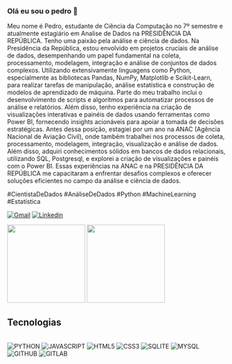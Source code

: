 ### Olá eu sou o pedro 👋 

Meu nome é Pedro, estudante de Ciência da Computação no 7º semestre e atualmente estagiário em Analise de Dados na PRESIDÊNCIA DA REPÚBLICA. Tenho uma paixão pela análise e ciência de dados.
Na Presidência da República, estou envolvido em projetos cruciais de análise de dados, desempenhando um papel fundamental na coleta, processamento, modelagem, integração e análise de conjuntos de dados complexos. Utilizando extensivamente linguagens como Python, especialmente as bibliotecas Pandas, NumPy, Matplotlib e Scikit-Learn, para realizar tarefas de manipulação, análise estatística e construção de modelos de aprendizado de máquina.
Parte do meu trabalho inclui o desenvolvimento de scripts e algoritmos para automatizar processos de análise e relatórios. Além disso, tenho experiência na criação de visualizações interativas e painéis de dados usando ferramentas como Power BI, fornecendo insights acionáveis para apoiar a tomada de decisões estratégicas.
Antes dessa posição, estagiei por um ano na ANAC (Agência Nacional de Aviação Civil), onde também trabalhei nos processos de coleta, processamento, modelagem, integração, visualização e análise de dados. Além disso, adquiri conhecimentos sólidos em bancos de dados relacionais, utilizando SQL, Postgresql, e explorei a criação de visualizações e painéis com o Power BI.
Essas experiências na ANAC e na PRESIDÊNCIA DA REPÚBLICA me capacitaram a enfrentar desafios complexos e oferecer soluções eficientes no campo da análise e ciência de dados.


#CientistaDeDados #AnáliseDeDados #Python #MachineLearning #Estatística


[![Gmail](https://img.shields.io/badge/Gmail-D14836?style=for-the-badge&logo=gmail&logoColor=white)](mailto:pedro0123passos@gmail.com)
[![Linkedin](https://img.shields.io/badge/LinkedIn-0077B5?style=for-the-badge&logo=linkedin&logoColor=white)](https://www.linkedin.com/in/pedro-henrique-desenvolvedor-software/)

<div>
<img height="180em" src="https://github-readme-stats.vercel.app/api?username=pedrontx&show_icons=true&theme=dracula&include_all_commits-true&count_private-true"/>
<img height="180em" src="https://github-readme-stats.vercel.app/api/top-langs/?username=pedrontx&layout=compact&langs_count-16&theme=dracula"/>  
</div>



## Tecnologias 

<div style="display: inline_block"><br>
<img aline="center" alt="PYTHON" src="https://img.shields.io/badge/Python-14354C?style=for-the-badge&logo=python&logoColor=white">
<img aline="center" alt="JAVASCRIPT" src="https://img.shields.io/badge/JavaScript-F7DF1E?style=for-the-badge&logo=javascript&logoColor=black">
<img aline="center" alt="HTML5" src="https://img.shields.io/badge/HTML5-E34F26?style=for-the-badge&logo=html5&logoColor=white">
<img aline="center" alt="CSS3" src="https://img.shields.io/badge/CSS3-1572B6?style=for-the-badge&logo=css3&logoColor=white">
<img aline="center" alt="SQLITE" src="https://img.shields.io/badge/SQLite-07405E?style=for-the-badge&logo=sqlite&logoColor=white">
<img aline="center" alt="MYSQL" src="https://img.shields.io/badge/MySQL-00000F?style=for-the-badge&logo=mysql&logoColor=white">
<img aline="center" alt="GITHUB" src="https://img.shields.io/badge/GitHub-100000?style=for-the-badge&logo=github&logoColor=white">
<img aline="center" alt="GITLAB" src="https://img.shields.io/badge/GitLab-330F63?style=for-the-badge&logo=gitlab&logoColor=white">

  
</div><br>




